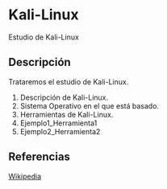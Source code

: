 # Kali-Linux
Estudio de Kali-Linux
## Descripción
Trataremos el estudio de Kali-Linux.
1.  Descripción de Kali-Linux.
2.  Sistema Operativo en el que está basado.
3.  Herramientas de Kali-Linux.
4.  Ejemplo1_Herramienta1
5.  Ejemplo2_Herramienta2
## Referencias
[Wikipedia](https://es.wikipedia.org/wiki/Kali_Linux)

